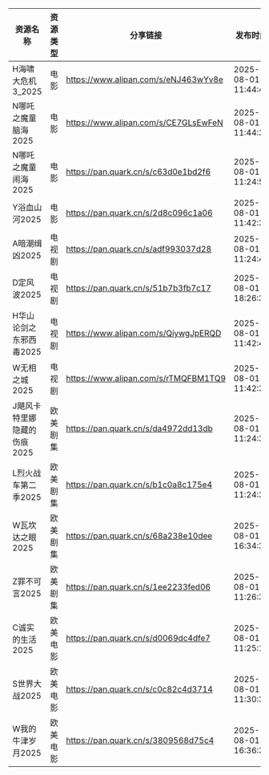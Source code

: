| 资源名称             | 资源类型 | 分享链接                                 | 发布时间                |
| ---------------- | ---- | ------------------------------------ | ------------------- |
| H海啸大危机3_2025     | 电影   | https://www.alipan.com/s/eNJ463wYv8e | 2025-08-01 11:44:41 |
| N哪吒之魔童脑海2025     | 电影   | https://www.alipan.com/s/CE7GLsEwFeN | 2025-08-01 11:44:38 |
| N哪吒之魔童闹海2025     | 电影   | https://pan.quark.cn/s/c63d0e1bd2f6  | 2025-08-01 11:24:56 |
| Y浴血山河2025        | 电影   | https://pan.quark.cn/s/2d8c096c1a06  | 2025-08-01 11:42:31 |
| A暗潮缉凶2025        | 电视剧  | https://pan.quark.cn/s/adf993037d28  | 2025-08-01 11:24:46 |
| D定风波2025         | 电视剧  | https://pan.quark.cn/s/51b7b3fb7c17  | 2025-08-01 18:26:35 |
| H华山论剑之东邪西毒2025   | 电视剧  | https://www.alipan.com/s/QiywgJpERQD | 2025-08-01 11:42:40 |
| W无相之城2025        | 电视剧  | https://www.alipan.com/s/rTMQFBM1TQ9 | 2025-08-01 11:42:38 |
| J飓风卡特里娜隐藏的伤痕2025 | 欧美剧集 | https://pan.quark.cn/s/da4972dd13db  | 2025-08-01 11:24:31 |
| L烈火战车第二季2025     | 欧美剧集 | https://pan.quark.cn/s/b1c0a8c175e4  | 2025-08-01 11:24:37 |
| W瓦坎达之眼2025       | 欧美剧集 | https://pan.quark.cn/s/68a238e10dee  | 2025-08-01 16:34:35 |
| Z罪不可言2025        | 欧美剧集 | https://pan.quark.cn/s/1ee2233fed06  | 2025-08-01 11:26:33 |
| C诚实的生活2025       | 欧美电影 | https://pan.quark.cn/s/d0069dc4dfe7  | 2025-08-01 11:25:12 |
| S世界大战2025        | 欧美电影 | https://pan.quark.cn/s/c0c82c4d3714  | 2025-08-01 11:30:30 |
| W我的牛津岁月2025      | 欧美电影 | https://pan.quark.cn/s/3809568d75c4  | 2025-08-01 16:36:30 |
